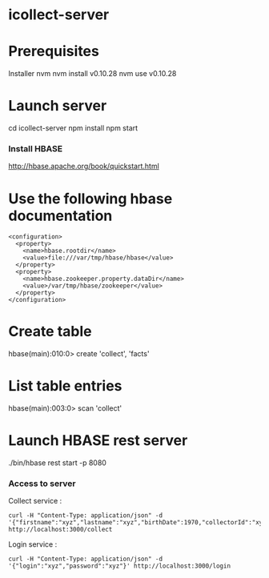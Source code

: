 icollect-server
===============
# Prerequisites

Installer nvm
nvm install v0.10.28
nvm use v0.10.28

# Launch server

cd icollect-server
npm install
npm start


### Install HBASE

http://hbase.apache.org/book/quickstart.html

# Use the following hbase documentation

```
<configuration>
  <property>
    <name>hbase.rootdir</name>
    <value>file:///var/tmp/hbase/hbase</value>
  </property>
  <property>
    <name>hbase.zookeeper.property.dataDir</name>
    <value>/var/tmp/hbase/zookeeper</value>
  </property>
</configuration>
```

# Create table

hbase(main):010:0> create 'collect', 'facts'

# List table entries

hbase(main):003:0> scan 'collect'

# Launch HBASE rest server

./bin/hbase rest start -p 8080

### Access to server

Collect service :

```
curl -H "Content-Type: application/json" -d '{"firstname":"xyz","lastname":"xyz","birthDate":1970,"collectorId":"xyz"}' http://localhost:3000/collect
```

Login service :

```
curl -H "Content-Type: application/json" -d '{"login":"xyz","password":"xyz"}' http://localhost:3000/login
